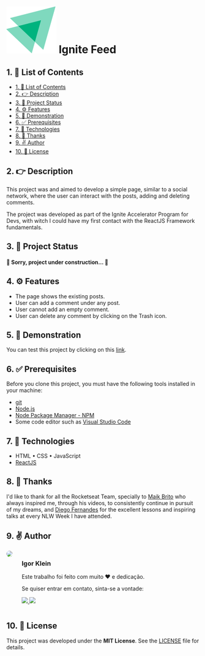 <h1 align="left">
    <img alt="Ignite Feed Logo" title="Ignite Feed Logo" src="./src/assets/ignite-logo.svg">
    Ignite Feed
</h1>

## 1. 🏁 List of Contents

- [1. 🏁 List of Contents](#1--list-of-contents)
- [2. 👉 Description](#2--description)
- [3. 🚦 Project Status](#3--project-status)
- [4. ⚙️ Features](#4-️-features)
- [5. 🤩 Demonstration](#5--demonstration)
- [6. ✅ Prerequisites](#6--prerequisites)
- [7. 🚀 Technologies](#7--technologies)
- [8. 🙏 Thanks](#8--thanks)
- [9. ✌️ Author](#9-️-author)
- [10. 📄 License](#10--license)

## 2. 👉 Description

This project was and aimed to develop a simple page, similar to a social network, where the user can interact with the posts, adding and deleting comments.

The project was developed as part of the Ignite Accelerator Program for Devs, with witch I could have my first contact with the ReactJS Framework fundamentals. 

## 3. 🚦 Project Status

<h4 align="left">🚧 Sorry, project under construction... 🚧</h4>

## 4. ⚙️ Features

- The page shows the existing posts.
- User can add a comment under any post.
- User cannot add an empty comment.
- User can delete any comment by clicking on the Trash icon.

## 5. 🤩 Demonstration

You can test this project by clicking on this [link](https://chimerical-arithmetic-2b3687.netlify.app/).

## 6. ✅ Prerequisites

Before you clone this project, you must have the following tools installed in your machine:
- [git](https://github.com/)
- [Node.js](https://nodejs.org)
- [Node Package Manager - NPM](https://www.npmjs.com/)
- Some code editor such as [Visual Studio Code](https://code.visualstudio.com/)


## 7. 🚀 Technologies

- HTML • CSS • JavaScript
- [ReactJS](https://reactjs.org/)

## 8. 🙏 Thanks
I'd like to thank for all the Rocketseat Team, specially to [Maik Brito](https://github.com/maykbrito) who always inspired me, through his videos, to consistently continue in pursuit of my dreams, and [Diego Fernandes](https://github.com/diego3g) for the excellent lessons and inspiring talks at every NLW Week I have attended.

## 9. ✌️ Author

<div style="display:flex">
    <div style="padding-right:1.5rem"><img
        src="https://www.github.com/IgorKlein.png" 
        style="height:100px;border-radius:50%"
        >
    </div>
    <div>
        <h3>Igor Klein</h3>
        <p>Este trabalho foi feito com muito ❤️ e dedicação.</p>
        <p>Se quiser entrar em contato, sinta-se a vontade:<p>
        <a href="https://www.linkedin.com/in/igor-klein/">
            <img src="https://img.shields.io/badge/-IgorKlein-blue?style=flat-square&logo=Linkedin&logoColor=white&link=https://www.linkedin.com/in/igor-klein/">
        </a>
        <a href="mailto:igor.klein.sl@gmail.com">
            <img src="https://img.shields.io/badge/-igor.klein.sl@gmail.com-c14438?style=flat-square&logo=Gmail&logoColor=white&link=mailto:igor.klein.sl@gmail.com">
        </a>
    </div>
</div>

## 10. 📄 License

This project was developed under the **MIT License**. See the [LICENSE](#) file for details.



